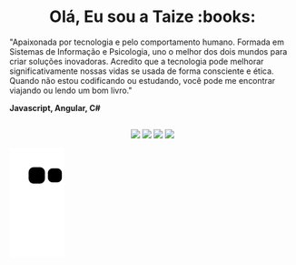 <h1 align="center">Olá, Eu sou a Taize :books:</h1>



 "Apaixonada por tecnologia e pelo comportamento humano. Formada em Sistemas de Informação e Psicologia, uno o melhor dos dois mundos para criar soluções inovadoras. Acredito que a tecnologia pode melhorar significativamente nossas vidas se usada de forma consciente e ética. Quando não estou codificando ou estudando, você pode me encontrar viajando ou lendo um bom livro." 
 
 **Javascript, Angular, C#**

##
##
<div align="center">
  <a href="https://instagram.com/" target="_blank"><img src="https://img.shields.io/badge/-Instagram-%23E4405F?style=for-the-badge&logo=instagram&logoColor=white" target="_blank"></a>
 <a href="https://discord" target="_blank"><img src="https://img.shields.io/badge/Discord-7289DA?style=for-the-badge&logo=discord&logoColor=white" target="_blank"></a> 
  <a href = "mailto:@gmail.com"><img src="https://img.shields.io/badge/-Gmail-%23333?style=for-the-badge&logo=gmail&logoColor=white" target="_blank"></a>
  <a href="https://www.linkedin.com/in/" target="_blank"><img src="https://img.shields.io/badge/-LinkedIn-%230077B5?style=for-the-badge&logo=linkedin&logoColor=white" target="_blank"></a>   
</div>

 ![Snake animation](https://github.com/taizemoreira/taizemoreira/blob/output/github-contribution-grid-snake.svg)
